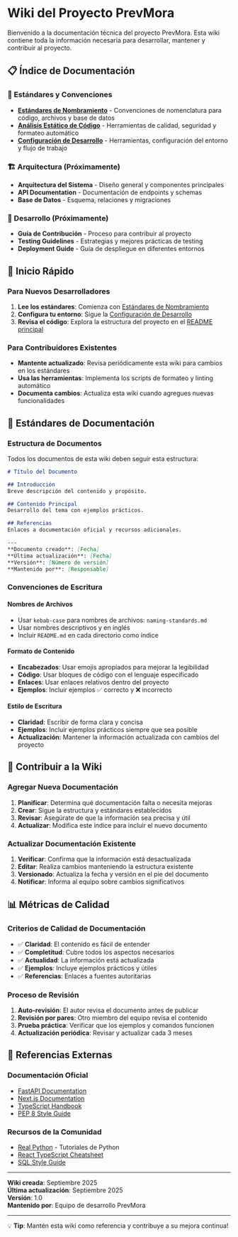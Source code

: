 # Wiki del Proyecto PrevMora

Bienvenido a la documentación técnica del proyecto PrevMora. Esta wiki contiene toda la información necesaria para desarrollar, mantener y contribuir al proyecto.

## 📋 Índice de Documentación

### 🎯 Estándares y Convenciones
- **[Estándares de Nombramiento](naming-standards.md)** - Convenciones de nomenclatura para código, archivos y base de datos
- **[Análisis Estático de Código](static-analysis.md)** - Herramientas de calidad, seguridad y formateo automático
- **[Configuración de Desarrollo](development-setup.md)** - Herramientas, configuración del entorno y flujo de trabajo

### 🏗️ Arquitectura (Próximamente)
- **Arquitectura del Sistema** - Diseño general y componentes principales
- **API Documentation** - Documentación de endpoints y schemas
- **Base de Datos** - Esquema, relaciones y migraciones

### 🔧 Desarrollo (Próximamente)
- **Guía de Contribución** - Proceso para contribuir al proyecto
- **Testing Guidelines** - Estrategias y mejores prácticas de testing
- **Deployment Guide** - Guía de despliegue en diferentes entornos

## 🚀 Inicio Rápido

### Para Nuevos Desarrolladores

1. **Lee los estándares**: Comienza con [Estándares de Nombramiento](naming-standards.md)
2. **Configura tu entorno**: Sigue la [Configuración de Desarrollo](development-setup.md)
3. **Revisa el código**: Explora la estructura del proyecto en el [README principal](../../README.md)

### Para Contribuidores Existentes

- **Mantente actualizado**: Revisa periódicamente esta wiki para cambios en los estándares
- **Usa las herramientas**: Implementa los scripts de formateo y linting automático
- **Documenta cambios**: Actualiza esta wiki cuando agregues nuevas funcionalidades

## 📝 Estándares de Documentación

### Estructura de Documentos
Todos los documentos de esta wiki deben seguir esta estructura:

```markdown
# Título del Documento

## Introducción
Breve descripción del contenido y propósito.

## Contenido Principal
Desarrollo del tema con ejemplos prácticos.

## Referencias
Enlaces a documentación oficial y recursos adicionales.

---
**Documento creado**: [Fecha]
**Última actualización**: [Fecha]
**Versión**: [Número de versión]
**Mantenido por**: [Responsable]
```

### Convenciones de Escritura

#### Nombres de Archivos
- Usar `kebab-case` para nombres de archivos: `naming-standards.md`
- Usar nombres descriptivos y en inglés
- Incluir `README.md` en cada directorio como índice

#### Formato de Contenido
- **Encabezados**: Usar emojis apropiados para mejorar la legibilidad
- **Código**: Usar bloques de código con el lenguaje especificado
- **Enlaces**: Usar enlaces relativos dentro del proyecto
- **Ejemplos**: Incluir ejemplos ✅ correcto y ❌ incorrecto

#### Estilo de Escritura
- **Claridad**: Escribir de forma clara y concisa
- **Ejemplos**: Incluir ejemplos prácticos siempre que sea posible
- **Actualización**: Mantener la información actualizada con cambios del proyecto

## 🤝 Contribuir a la Wiki

### Agregar Nueva Documentación

1. **Planificar**: Determina qué documentación falta o necesita mejoras
2. **Crear**: Sigue la estructura y estándares establecidos
3. **Revisar**: Asegúrate de que la información sea precisa y útil
4. **Actualizar**: Modifica este índice para incluir el nuevo documento

### Actualizar Documentación Existente

1. **Verificar**: Confirma que la información está desactualizada
2. **Editar**: Realiza cambios manteniendo la estructura existente
3. **Versionado**: Actualiza la fecha y versión en el pie del documento
4. **Notificar**: Informa al equipo sobre cambios significativos

## 📊 Métricas de Calidad

### Criterios de Calidad de Documentación

- ✅ **Claridad**: El contenido es fácil de entender
- ✅ **Completitud**: Cubre todos los aspectos necesarios
- ✅ **Actualidad**: La información está actualizada
- ✅ **Ejemplos**: Incluye ejemplos prácticos y útiles
- ✅ **Referencias**: Enlaces a fuentes autoritarias

### Proceso de Revisión

1. **Auto-revisión**: El autor revisa el documento antes de publicar
2. **Revisión por pares**: Otro miembro del equipo revisa el contenido
3. **Prueba práctica**: Verificar que los ejemplos y comandos funcionen
4. **Actualización periódica**: Revisar y actualizar cada 3 meses

## 🔗 Referencias Externas

### Documentación Oficial
- [FastAPI Documentation](https://fastapi.tiangolo.com/)
- [Next.js Documentation](https://nextjs.org/docs)
- [TypeScript Handbook](https://www.typescriptlang.org/docs/)
- [PEP 8 Style Guide](https://peps.python.org/pep-0008/)

### Recursos de la Comunidad
- [Real Python](https://realpython.com/) - Tutoriales de Python
- [React TypeScript Cheatsheet](https://react-typescript-cheatsheet.netlify.app/)
- [SQL Style Guide](https://www.sqlstyle.guide/)

---

**Wiki creada**: Septiembre 2025  
**Última actualización**: Septiembre 2025  
**Versión**: 1.0  
**Mantenido por**: Equipo de desarrollo PrevMora

---

💡 **Tip**: Mantén esta wiki como referencia y contribuye a su mejora continua!
